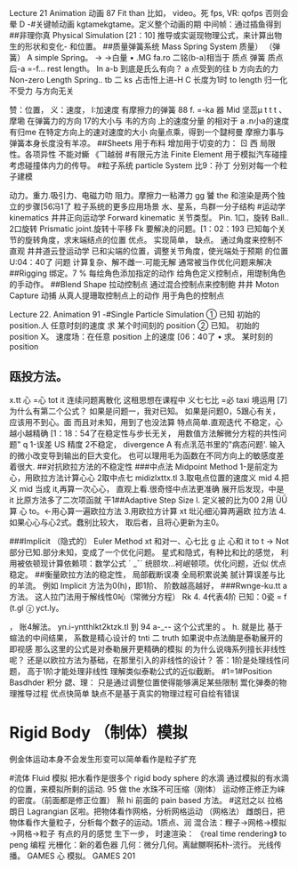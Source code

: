 Lecture 21
Animation 动画 87
Fit
than 比如， video。死 fps, VR: qofps
否则会晕 D
-#关键帧动画 kgtame­kgtame。定义整个动画的期
中间帧：通过插鱼得到
##非理你真 Physical Simulation [21：10]
推导或实诞现物理公式，来计算出物生的形状和变化-
和位置。
##质量弹簧系统 Mass Spring System
质量） （弹簧）
A simple Spring。 → →白量
• .MG fa.ro 二铭(b-a)相当于
质点 弹簧 质点 后-a =-f… rest length。
In a-b 到底是氏么有向？
a 点受到的往 b 方向去的力
Non-zero Length Spring..
tb 二 ks 占击㤛上进-H
C 长度为1时 to length
归一化 不受力
与方向无关

赞：位置， 义：速度， I:加速度
有摩擦力的弹簧 88
f. =-ka 器 Mid 坚蕊µ
t t t 、
摩墈 在弹簧力的方向 17的大小与 韦的方向
上的速度分量 的相对于 a
.n小a的速度有归me
在特定方向上的速对速度的大小
向量点乘，得到一个靆柯曼
摩擦力事与弹簧本身长度没有羊凉。
##Sheets 用于布料
增加用于切变的力：
ㄖ 西
局限性。各项异性 不能对䲉 《𠃍越弱
#有限元方法 Finite Element
用于模拟汽车碰撞
考虑碰撞体内力的传导。
#粒子系统 particle System 比9：孙丁
分别对每一个粒子建模

动力。重力.吸引力、电磁力叻
阻力。摩擦力一粘滞力 gg
饕 the 和渲染是两个独立的步骤[56冯1了
粒子系统的更多应用场景
水、星系，鸟群一分子结构
#运动学 kinematics
井井正向运动学 Forward kinematic
关节类型。
Pin. 1口，旋转
Ball.. 2口旋转
Prismatic joint.旋转十平移
Fk 要解决的问题。[1：02：193
已知每个关节的旋转角度，求末端结点的位置
优点。
实现简单，
缺点。
通过角度来控制不直观
井井道云登运动学
已和尖端的位置，调整关节角度，使光端处于预期
的位置 U:04：40了
问题
计算复杂、解不雌一.可能无解
通常被当作优化问题来解决
##Rigging 绑定。7 %
每绘角色添加指定的动作
给角色定义控制点，用璴制角色的手动作。
##Blend Shape 拉动控制点
通过混合控制点来控制鲍
井井 Moton Capture 动捕
从真人提珊取控制点上的动作
用于角色的控制点

Lecture 22.
Animation 91
-#Single Particle Simulation
① 已知
初始的 position.人
任意时刻的速度
求
某个时间刻的 position
② 已知。
初始的 position X。
速度场：在任意 position 上的速度 [06：40了
• 求。
某时刻的 position
## 瓯投方法。
x.tt 心 =心 tot it 连续问题离散化
这租思想在课程中
义七七比 =必 taxi 境运用
[7]为什么有第二个公式？
如果是问题一，我对已知。
如果是问题0，5跟心有关，
应该用不到心。面
而且对未知，用到了也没法算
特点简单.直观迭代
不稳定，心越小越精确
[1：18：54了在稳定性与步长无关，
用数值方法解微分方程的共性问题" q
1-误差 US 精度
2不稳定， divergence A
有点㳶范书里的"病态问题'.
输入的微小改变导到输出的巨大变化。
也可以理用毛为函数在不同方向上的敏感度差着很大.
##对抗欧拉方法的不稳定性
###中点法 Midpoint Method
1-是前定为心，用欧拉方法计算心心
2取中点七 midizlxttx.tl
3.取电点位置的速度义 mid
4.把义 mid 当成 it,再算一次心心，
直观上看.很奇怪中点法更准确
展开后发现，中是 it 比原方法多了二次项函就
干1##Adaptive Step Size
l. 定义被的比为00
2用 ÜǗ 算 心 to。←用心算一遍欧拉方法
3.用欧拉方计算 xt 㘩沁细沁算两遍欧
拉方法
4.如果心心与心2式。蠢别比较大，
取后者，且将心更新为主0。

###Implicit （隐式的） Euler Method
xt 和对一、心七比 g
止
心和 it to t → Not
部分已知.部分未知，变成了一个优化问题。
星式和隐式，有种比和比的感觉，
利用被依顿现计算依赖项：数学公式 ˊ
_ˇˊ 统颐坎…袔岷顿项。优化问题，近似
优点稳定。
##衡量欧拉方法的稳定性，
局部截断误凑
全局积累说美
腻计算误差与比的羊流。
例如 Implicit 方法为0(h)，即1阶、
阶数越高越好，
###Rwnge-ku.tt a 方法。
这人拉门法用于解线性0吣（常微分方程）
Rk 4. 4代表4阶
已知：0瓷 = f (t.gl
ⓩ yct.ly。


，
账4解法。
yn.i-yntthlkt2ktzk.tl 到 94
a-_--
这个公式里的 。
h. 就是比 基于蝖法的中间结果，
系数是精心设计的
tnti 二 truth
如果说中点法酶是泰勒展开的即视感
那么这里的公式是对泰勒展开更精确的模拟
的为什么说嗨系列擅长非线性呢？
还是以欧拉方法为基础，在那里引入的非线性的设计？
答：1阶是处理线性问题，
高于1阶才能处理非线性
理解类似泰勒公式的近似截断。
#1=1#Position Basdhder 积分
勰、理：
只是通过调整位置使得能够满足某些限制
鬻化弹奏的物理推导过程
优点快简单
缺点不是基于真实的物理过程可自绘有错误
# Rigid Body （制体）模拟
例金体运动本身不会发生形变可以简单看作是粒子扩充

#流体 Fluid 模拟
把水看作是很多个 rigid body sphere 的水滴
通过模拟的有水滴的位置，来模拟所剩的运动. 95
做 the 水珠不可压缩（刚体）
运动修正修正为崃的密度。（前面都是修正位置）
㸃 hi 前面的 pain based 方法。
#这㝴之以 拉格朗日 Lagrangian
区啦。把物体看作网格，分析网格运动 （网格法）
雌朗日，把物体看作大量粒子，分析每个数子的运动。1质点、润
混合法：粴子→网格→模拟→网格→粒子
有点的月的感觉
生下一步，
时速渲染： 《real time rendering》 to peng 编程
光栅化：新的着色器
几何：微分几何。离龇嬲啊拓朴-流行。
光线传播。 GAMES 心
模拟。 GAMES 201


